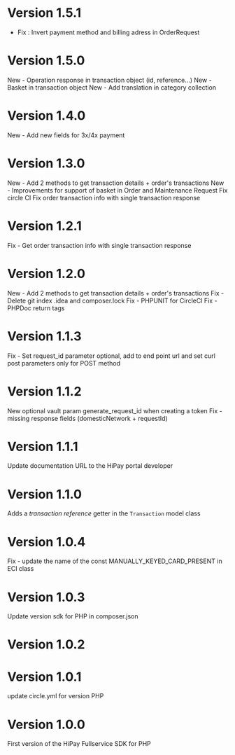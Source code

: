 # Version 1.5.1

- Fix : Invert payment method and billing adress in  OrderRequest

# Version 1.5.0
New - Operation response in transaction object (id, reference...)
New - Basket in transaction object
New - Add translation in category collection

# Version 1.4.0
New - Add new fields for 3x/4x payment

# Version 1.3.0
New - Add 2 methods to get transaction details + order's transactions
New - Improvements for support of basket in Order and Maintenance Request
Fix circle CI
Fix order transaction info with single transaction response 

# Version 1.2.1
Fix - Get order transaction info with single transaction response

# Version 1.2.0
New - Add 2 methods to get transaction details + order's transactions
Fix - Delete git index .idea and composer.lock
Fix - PHPUNIT for CircleCI
Fix - PHPDoc return tags

# Version 1.1.3
Fix - Set request_id parameter optional, add to end point url and set curl post parameters only for POST method

# Version 1.1.2
New optional vault param generate_request_id when creating a token
Fix - missing response fields (domesticNetwork + requestId)

# Version 1.1.1
Update documentation URL to the HiPay portal developer

# Version 1.1.0
Adds a *transaction reference* getter in the `Transaction` model class

# Version 1.0.4
Fix - update the name of the const MANUALLY_KEYED_CARD_PRESENT in ECI class

# Version 1.0.3
Update version sdk for PHP in composer.json

# Version 1.0.2
# Version 1.0.1
update circle.yml for version PHP

# Version 1.0.0
First version of the HiPay Fullservice SDK for PHP